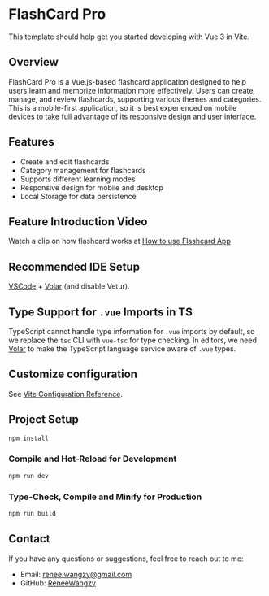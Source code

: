 # FlashCard Pro

This template should help get you started developing with Vue 3 in Vite.


## Overview
FlashCard Pro is a Vue.js-based flashcard application designed to help users learn and memorize information more effectively. Users can create, manage, and review flashcards, supporting various themes and categories. This is a mobile-first application, so it is best experienced on mobile devices to take full advantage of its responsive design and user interface.


## Features
- Create and edit flashcards
- Category management for flashcards
- Supports different learning modes
- Responsive design for mobile and desktop
- Local Storage for data persistence

## Feature Introduction Video
Watch a clip on how flashcard works at [How to use Flashcard App](https://drive.google.com/file/d/14ZkN9lbN_fDklZeZA0jMze8zxsq2Za1s/view?usp=drive_link)


## Recommended IDE Setup

[VSCode](https://code.visualstudio.com/) + [Volar](https://marketplace.visualstudio.com/items?itemName=Vue.volar) (and disable Vetur).

## Type Support for `.vue` Imports in TS

TypeScript cannot handle type information for `.vue` imports by default, so we replace the `tsc` CLI with `vue-tsc` for type checking. In editors, we need [Volar](https://marketplace.visualstudio.com/items?itemName=Vue.volar) to make the TypeScript language service aware of `.vue` types.

## Customize configuration

See [Vite Configuration Reference](https://vitejs.dev/config/).

## Project Setup

```sh
npm install
```

### Compile and Hot-Reload for Development

```sh
npm run dev
```

### Type-Check, Compile and Minify for Production

```sh
npm run build
```
## Contact
If you have any questions or suggestions, feel free to reach out to me:
- Email: renee.wangzy@gmail.com
- GitHub: [ReneeWangzy](https://github.com/ReneeWangzy)

